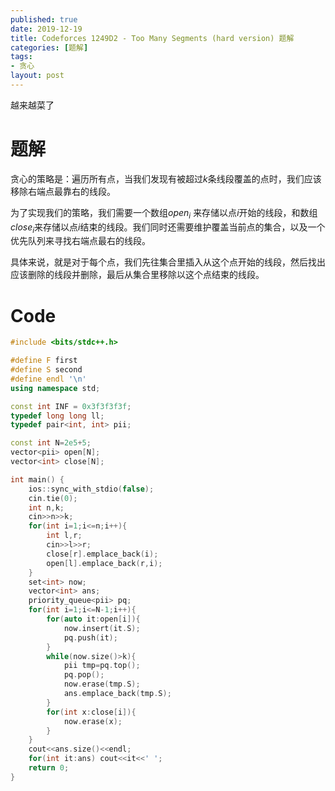 ```yaml
---
published: true
date: 2019-12-19
title: Codeforces 1249D2 - Too Many Segments (hard version) 题解
categories: [题解]
tags: 
- 贪心
layout: post
---
```

越来越菜了


# 题解

贪心的策略是：遍历所有点，当我们发现有被超过$k$条线段覆盖的点时，我们应该移除右端点最靠右的线段。

为了实现我们的策略，我们需要一个数组$open_i$ 来存储以点$i$开始的线段，和数组$close_i$来存储以点$i$结束的线段。我们同时还需要维护覆盖当前点的集合，以及一个优先队列来寻找右端点最右的线段。

具体来说，就是对于每个点，我们先往集合里插入从这个点开始的线段，然后找出应该删除的线段并删除，最后从集合里移除以这个点结束的线段。

# Code
```cpp
#include <bits/stdc++.h>

#define F first
#define S second
#define endl '\n'
using namespace std;

const int INF = 0x3f3f3f3f;
typedef long long ll;
typedef pair<int, int> pii;

const int N=2e5+5;
vector<pii> open[N];
vector<int> close[N];

int main() {
    ios::sync_with_stdio(false);
    cin.tie(0);
    int n,k;
    cin>>n>>k;
    for(int i=1;i<=n;i++){
        int l,r;
        cin>>l>>r;
        close[r].emplace_back(i);
        open[l].emplace_back(r,i);
    }
    set<int> now;
    vector<int> ans;
    priority_queue<pii> pq;
    for(int i=1;i<=N-1;i++){
        for(auto it:open[i]){
            now.insert(it.S);
            pq.push(it);
        }
        while(now.size()>k){
            pii tmp=pq.top();
            pq.pop();
            now.erase(tmp.S);
            ans.emplace_back(tmp.S);
        }
        for(int x:close[i]){
            now.erase(x);
        }
    }
    cout<<ans.size()<<endl;
    for(int it:ans) cout<<it<<' ';
    return 0;
}
```
